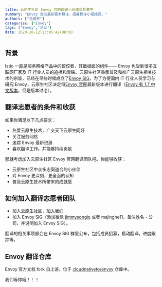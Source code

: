 ```yaml
---
title: 云原生社区 Envoy 官网翻译小组成员招募中
summary: "Envoy 官网最新版本翻译，招募翻译小组成员。"
authors: ["马景贺"]
categories: ["Envoy"]
tags: ["Envoy","活动"]
date: 2020-10-12T13:05:42+08:00
---
```


## 背景

Istio 一直是服务网格产品中的佼佼者，其数据面的组件—— Envoy 也受到很多互联网厂家及 IT 行业人员的追捧和青睐。云原生社区秉承普及和推广云原生相关技术的宗旨，已经在早些时候成立了[Envoy SIG](https://cloudnative.to/blog/sig-envoy-announcement/)。为了方便国内 IT 行业人员学习与研究 Envoy，云原生社区决定将[Envoy 官网](https://www.envoyproxy.io/docs/envoy/)最新版本进行翻译（[Envoy 有 1.7 中文版本](https://www.servicemesher.com/envoy/)，但是版本过老）。

## 翻译志愿者的条件和收获

如果你满足以下几点要求：

* 热爱云原生技术，广交天下云原生同好
* 关注服务网格
* 追踪 Envoy 最新进展
* 喜欢翻译工作，并能够持续贡献

那就考虑加入云原生社区 Envoy 官网翻译团队吧。你能够收获：

* 云原生社区中众多志同道合的小伙伴
* 对 Envoy 更深刻，更全面的认知
* 普及云原生技术所带来的成就感


## 如何加入翻译志愿者团队

* 加入云原生社区，[加入我们](https://cloudnative.to/contact)
* 加入 Envoy SIG（添加微信 [jimmysongio](https://jimmysong.io) 或者 majinghe11，备注姓名 - 公司，并说明加入 Envoy SIG）。

翻译的相关事项都会在 Envoy SIG 群里公布，包括成员招募，启动翻译，进度跟踪等。

## Envoy 翻译仓库

Envoy 官方文档 fork 自上游，位于 [cloudnativeto/envoy](https://github.com/cloudnativeto/envoy) 仓库中。

我们等你哦！！！


